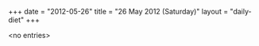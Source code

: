 +++
date = "2012-05-26"
title = "26 May 2012 (Saturday)"
layout = "daily-diet"
+++

<p>&lt;no entries&gt;</p>